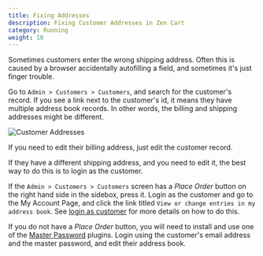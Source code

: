 ```yaml
---
title: Fixing Addresses
description: Fixing Customer Addresses in Zen Cart 
category: Running
weight: 10
---
```


Sometimes customers enter the wrong shipping address.  Often this is caused by a browser accidentally autofilling a field, and sometimes it's just finger trouble. 

Go to `Admin > Customers > Customers`, and search for the customer's record.
If you see a link next to the customer's id, it means they have multiple address book records.  In other words, the billing and shipping addresses might be different. 

![Customer Addresses](/images/customer_search.png)

If you need to edit their billing address, just edit the customer record.

If they have a different shipping address, and you need to edit it, the best way to do this is to login as the customer.  

If the `Admin > Customers > Customers` screen has a *Place Order* button on the right hand side in the sidebox, press it.  Login as the customer and go to the My Account Page, and click the link titled `View or change entries in my address book`.  See [login as customer](/user/running/login_as_customer) for more details on how to do this. 

If you do not have a *Place Order* button, you will need to install and use one of the [Master Password](/user/admin/master_password/) plugins.  Login using the customer's email address and the master password, and edit their address book.  

